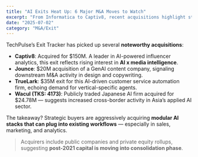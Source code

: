 ```yaml
---
title: "AI Exits Heat Up: 6 Major M&A Moves to Watch"
excerpt: "From Informatica to Captiv8, recent acquisitions highlight strong appetite for applied AI and data orchestration startups."
date: "2025-07-02"
category: "M&A/Exit"
---
```


TechPulse’s Exit Tracker has picked up several **noteworthy acquisitions**:

- **Captiv8**: Acquired for $150M. A leader in AI-powered influencer analytics, this exit reflects rising interest in **AI x media intelligence**.
- **Jounce**: $20M acquisition of a GenAI content company, signaling downstream M&A activity in design and copywriting.
- **TrueLark**: $35M exit for this AI-driven customer service automation firm, echoing demand for vertical-specific agents.
- **Wacul (TKS: 4173)**: Publicly traded Japanese AI firm acquired for $24.78M — suggests increased cross-border activity in Asia’s applied AI sector.

The takeaway? Strategic buyers are aggressively acquiring **modular AI stacks that can plug into existing workflows** — especially in sales, marketing, and analytics.

> Acquirers include public companies and private equity rollups, suggesting **post-2021 capital is moving into consolidation phase**.
